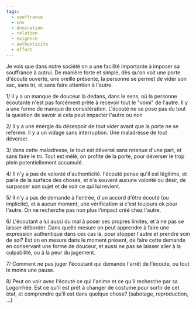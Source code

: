 ```yaml
---
tags:
  - souffrance
  - cnv
  - domination
  - relation
  - exigence
  - authenticite
  - effort
---
```

Je vois que dans notre société on a une facilité importante à imposer sa souffrance à autrui.
De manière forte et simple, dès qu'on voit une porte d'écoute ouverte, une oreille présente, la personne se permet de vider son sac, sans tri, et sans faire attention à l'autre.

1/ il y a un manque de douceur là dedans, dans le sens, où la personne écoutante n'est pas forcément prête à recevoir tout le "vomi" de l'autre. Il y a une forme de manque de considération. L'écouté ne se pose pas du tout la question de savoir si cela peut impacter l'autre ou non

2/ Il y a une énergie du désespoir de tout vider avant que la porte ne se referme. Il y a un vidage sans interruption. Une maladresse de tout déverser.

3/ dans cette maladresse, le tout est déversé sans retenue d'une part, et sans faire le tri. Tout est mêlé, on profite de la porte, pour déverser le trop plein potentiellement accumulé.

4/ Il n'y a pas de volonté d'authenticité. l'écouté pense qu'il est légitime, et parle de la surface des choses, et n'a souvent aucune volonté ou désir, de surpasser son sujet et de voir ce qui lui revient.

5/ Il n'y a pas de demande à l'entrée, d'un accord d'être écouté (ou implicite), et à aucun moment, une vérification si c'est toujours ok pour l'autre. On ne recherche pas non plus l'impact créé chez l'autre.

6/ L'écoutant a lui aussi du mal à poser ses propres limites, et à ne pas se laisser déborder. Dans quelle mesure on peut apprendre à faire une expression authentique dans ces cas là, pour stopper l'autre et prendre soin de soi? Est on en mesure dans le moment présent, de faire cette demande en conservant une forme de douceur, et aussi ne pas se laisser aller à la culpabilité, ou à la peur du jugement.

7/ Comment ne pas juger l'écoutant qui demande l'arrêt de l'écoute, ou tout le moins une pause.

8/ Peut on voir avec l'écouté ce qui l'anime et ce qu'il recherche par sa Logorrhée. Est ce qu'il est prêt à changer de costume pour sortir de cet état, et comprendre qu'il est dans quelque chose? (sabotage, reproduction, ...)